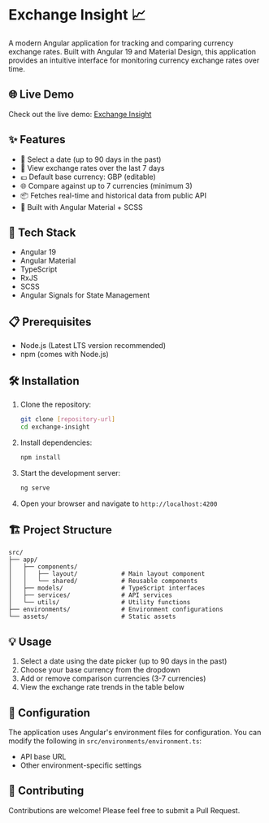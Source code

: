 # Exchange Insight 📈

A modern Angular application for tracking and comparing currency exchange rates. Built with Angular 19 and Material Design, this application provides an intuitive interface for monitoring currency exchange rates over time.

## 🌐 Live Demo

Check out the live demo: [Exchange Insight](https://exchangeinsight.netlify.app/)

## ✨ Features

- 📅 Select a date (up to 90 days in the past)
- 🔄 View exchange rates over the last 7 days
- 💷 Default base currency: GBP (editable)
- 🌐 Compare against up to 7 currencies (minimum 3)
- 📦 Fetches real-time and historical data from public API
- 🎨 Built with Angular Material + SCSS

## 🚀 Tech Stack

- Angular 19
- Angular Material
- TypeScript
- RxJS
- SCSS
- Angular Signals for State Management

## 📋 Prerequisites

- Node.js (Latest LTS version recommended)
- npm (comes with Node.js)

## 🛠️ Installation

1. Clone the repository:

   ```bash
   git clone [repository-url]
   cd exchange-insight
   ```

2. Install dependencies:

   ```bash
   npm install
   ```

3. Start the development server:

   ```bash
   ng serve
   ```

4. Open your browser and navigate to `http://localhost:4200`

## 🏗️ Project Structure

```
src/
├── app/
│   ├── components/
│   │   ├── layout/            # Main layout component
│   │   └── shared/            # Reusable components
│   ├── models/                # TypeScript interfaces
│   ├── services/              # API services
│   └── utils/                 # Utility functions
├── environments/              # Environment configurations
└── assets/                    # Static assets
```

## 💡 Usage

1. Select a date using the date picker (up to 90 days in the past)
2. Choose your base currency from the dropdown
3. Add or remove comparison currencies (3-7 currencies)
4. View the exchange rate trends in the table below

## 🔧 Configuration

The application uses Angular's environment files for configuration. You can modify the following in `src/environments/environment.ts`:

- API base URL
- Other environment-specific settings

## 🤝 Contributing

Contributions are welcome! Please feel free to submit a Pull Request.

